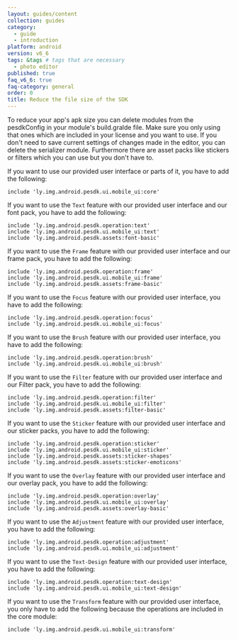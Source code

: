 ```yaml
---
layout: guides/content
collection: guides
category:
  - guide
  - introduction
platform: android
version: v6_6
tags: &tags # tags that are necessary
  - photo editor
published: true
faq_v6_6: true
faq-category: general
order: 0
title: Reduce the file size of the SDK
---
```


To reduce your app's apk size you can delete modules from the pesdkConfig in your module's build.gralde file.
Make sure you only using that ones which are included in your license and you want to use. If you don't need to save current settings of changes made in the editor, you can delete the serializer module.
Furthermore there are asset packs like stickers or filters which you can use but you don't have to.

If you want to use our provided user interface or parts of it, you have to add the following:
```
include 'ly.img.android.pesdk.ui.mobile_ui:core'
```

If you want to use the `Text` feature with our provided user interface and our font pack, you have to add the following:
```
include 'ly.img.android.pesdk.operation:text'
include 'ly.img.android.pesdk.ui.mobile_ui:text'
include 'ly.img.android.pesdk.assets:font-basic'
```

If you want to use the `Frame` feature with our provided user interface and our frame pack, you have to add the following:
```
include 'ly.img.android.pesdk.operation:frame'
include 'ly.img.android.pesdk.ui.mobile_ui:frame'
include 'ly.img.android.pesdk.assets:frame-basic'
```

If you want to use the `Focus` feature with our provided user interface, you have to add the following:
```
include 'ly.img.android.pesdk.operation:focus'
include 'ly.img.android.pesdk.ui.mobile_ui:focus'
```

If you want to use the `Brush` feature with our provided user interface, you have to add the following:
```
include 'ly.img.android.pesdk.operation:brush'
include 'ly.img.android.pesdk.ui.mobile_ui:brush'
```

If you want to use the `Filter` feature with our provided user interface and our Filter pack, you have to add the following:
```
include 'ly.img.android.pesdk.operation:filter'
include 'ly.img.android.pesdk.ui.mobile_ui:filter'
include 'ly.img.android.pesdk.assets:filter-basic'
```

If you want to use the `Sticker` feature with our provided user interface and our sticker packs, you have to add the following:
```
include 'ly.img.android.pesdk.operation:sticker'
include 'ly.img.android.pesdk.ui.mobile_ui:sticker'
include 'ly.img.android.pesdk.assets:sticker-shapes'
include 'ly.img.android.pesdk.assets:sticker-emoticons'
```

If you want to use the `Overlay` feature with our provided user interface and our overlay pack, you have to add the following:
```
include 'ly.img.android.pesdk.operation:overlay'
include 'ly.img.android.pesdk.ui.mobile_ui:overlay'
include 'ly.img.android.pesdk.assets:overlay-basic'
```

If you want to use the `Adjustment` feature with our provided user interface, you have to add the following:
```
include 'ly.img.android.pesdk.operation:adjustment'
include 'ly.img.android.pesdk.ui.mobile_ui:adjustment'
```

If you want to use the `Text-Design` feature with our provided user interface, you have to add the following:
```
include 'ly.img.android.pesdk.operation:text-design'
include 'ly.img.android.pesdk.ui.mobile_ui:text-design'
```

If you want to use the `Transform` feature with our provided user interface, you only have to add the following because the operations are included in the core module:
```
include 'ly.img.android.pesdk.ui.mobile_ui:transform'
```
